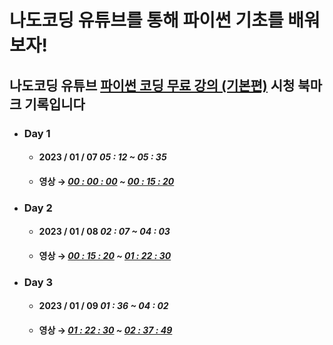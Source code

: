 # 나도코딩 유튜브를 통해 파이썬 기초를 배워보자!

## 나도코딩 유튜브 [파이썬 코딩 무료 강의 (기본편)](https://youtu.be/kWiCuklohdY) 시청 북마크 기록입니다

* ### **Day 1**
  * #### 2023 / 01 / 07 _05 : 12 ~ 05 : 35_ 
  * #### 영상 → **_[00 : 00 : 00](https://youtu.be/kWiCuklohdY?t=0) ~ [00 : 15 : 20](https://youtu.be/kWiCuklohdY?t=920)_**

* ### **Day 2**
  * #### 2023 / 01 / 08 _02 : 07 ~ 04 : 03_
  * #### 영상 → **_[00 : 15 : 20](https://youtu.be/kWiCuklohdY?t=920) ~ [01 : 22 : 30](https://youtu.be/kWiCuklohdY?t=4950)_**

* ### **Day 3**
  * #### 2023 / 01 / 09 _01 : 36 ~ 04 : 02_ 
  * #### 영상 → **_[01 : 22 : 30](https://youtu.be/kWiCuklohdY?t=4950) ~ [02 : 37 : 49](https://youtu.be/kWiCuklohdY?t=9469)_**